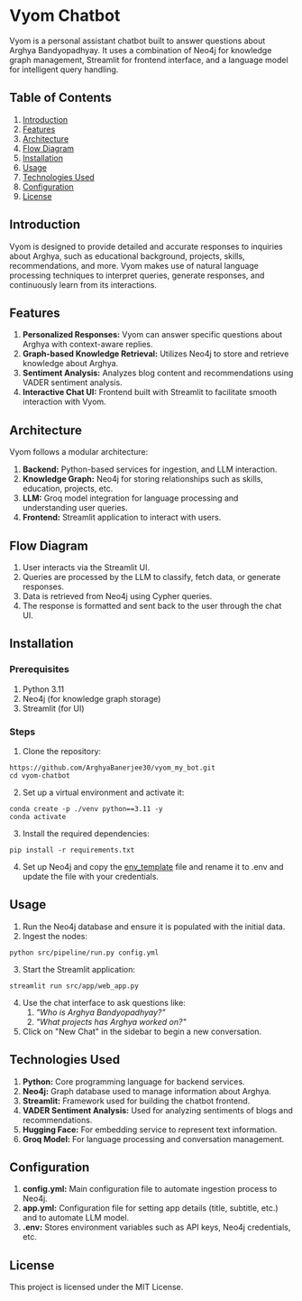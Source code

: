 # Vyom Chatbot
Vyom is a personal assistant chatbot built to answer questions about Arghya Bandyopadhyay. It uses a combination of Neo4j for knowledge graph management, Streamlit for frontend interface, and a language model for intelligent query handling.

## Table of Contents
1. [Introduction](#introduction)
2. [Features](#features)
3. [Architecture](#architecture)
4. [Flow Diagram](#flow-diagram)
5. [Installation](#installation)
6. [Usage](#usage)
7. [Technologies Used](#technologies-used)
8. [Configuration](#configuration)
9. [License](#license)

## Introduction
Vyom is designed to provide detailed and accurate responses to inquiries about Arghya, such as educational background, projects, skills, recommendations, and more. Vyom makes use of natural language processing techniques to interpret queries, generate responses, and continuously learn from its interactions.

## Features

1. **Personalized Responses:** Vyom can answer specific questions about Arghya with context-aware replies.
2. **Graph-based Knowledge Retrieval:** Utilizes Neo4j to store and retrieve knowledge about Arghya.
3. **Sentiment Analysis:** Analyzes blog content and recommendations using VADER sentiment analysis.
4. **Interactive Chat UI:** Frontend built with Streamlit to facilitate smooth interaction with Vyom.

## Architecture

Vyom follows a modular architecture:
1. **Backend:** Python-based services for ingestion, and LLM interaction.
2. **Knowledge Graph:** Neo4j for storing relationships such as skills, education, projects, etc.
3. **LLM:** Groq model integration for language processing and understanding user queries.
4. **Frontend:** Streamlit application to interact with users.

## Flow Diagram

1. User interacts via the Streamlit UI.
2. Queries are processed by the LLM to classify, fetch data, or generate responses.
3. Data is retrieved from Neo4j using Cypher queries.
4. The response is formatted and sent back to the user through the chat UI.

## Installation

### Prerequisites

1. Python 3.11
2. Neo4j (for knowledge graph storage)
3. Streamlit (for UI)

### Steps

1. Clone the repository:
```
https://github.com/ArghyaBanerjee30/vyom_my_bot.git
cd vyom-chatbot
```
2. Set up a virtual environment and activate it:
```
conda create -p ./venv python==3.11 -y   
conda activate 
```
3. Install the required dependencies:
```
pip install -r requirements.txt
```
4. Set up Neo4j and copy the [env_template](.env_template) file and rename it to .env and update the file with your credentials.

## Usage

1. Run the Neo4j database and ensure it is populated with the initial data.
2. Ingest the nodes:
```
python src/pipeline/run.py config.yml 
```
3. Start the Streamlit application:
```
streamlit run src/app/web_app.py
```
4. Use the chat interface to ask questions like:
   1. _"Who is Arghya Bandyopadhyay?"_
   2. _"What projects has Arghya worked on?"_
5. Click on "New Chat" in the sidebar to begin a new conversation.

## Technologies Used

1. **Python:** Core programming language for backend services.
2. **Neo4j:** Graph database used to manage information about Arghya.
3. **Streamlit:** Framework used for building the chatbot frontend.
4. **VADER Sentiment Analysis:** Used for analyzing sentiments of blogs and recommendations.
5. **Hugging Face:** For embedding service to represent text information.
6. **Groq Model:** For language processing and conversation management.

## Configuration

1. **config.yml:** Main configuration file to automate ingestion process to Neo4j.
2. **app.yml:** Configuration file for setting app details (title, subtitle, etc.) and to automate LLM model.
3. **.env:** Stores environment variables such as API keys, Neo4j credentials, etc.

## License

This project is licensed under the MIT License.